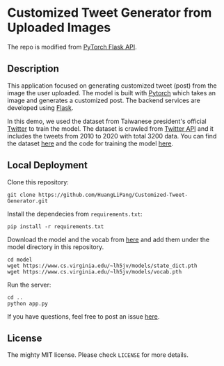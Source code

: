 # Customized Tweet Generator from Uploaded Images

The repo is modified from [PyTorch Flask API](https://github.com/avinassh/pytorch-flask-api-heroku).

## Description

This application focused on generating customized tweet (post) from the image the user uploaded. The model is built with [Pytorch](https://pytorch.org/) which takes an image and generates a customized post. The backend services are developed using [Flask](https://flask.palletsprojects.com/en/1.1.x/).

In this demo, we used the dataset from Taiwanese president's official [Twitter](https://twitter.com/iingwen) to train the model. The dataset is crawled from [Twitter API](https://developer.twitter.com/en/docs/twitter-api) and it includes the tweets from 2010 to 2020 with total 3200 data. You can find the dataset [here](./dataset) and the code for training the model [here](./model).

## Local Deployment

Clone this repository:

    git clone https://github.com/HuangLiPang/Customized-Tweet-Generator.git

Install the dependecies from `requirements.txt`:

    pip install -r requirements.txt

Download the model and the vocab from [here](https://www.cs.virginia.edu/~lh5jv/models/) and add them under the model directory in this repository.

    cd model
    wget https://www.cs.virginia.edu/~lh5jv/models/state_dict.pth
    wget https://www.cs.virginia.edu/~lh5jv/models/vocab.pth

Run the server:

    cd ..
    python app.py

If you have questions, feel free to post an issue [here](https://github.com/HuangLiPang/Customized-Tweet-Generator/issues).

## License

The mighty MIT license. Please check `LICENSE` for more details.
